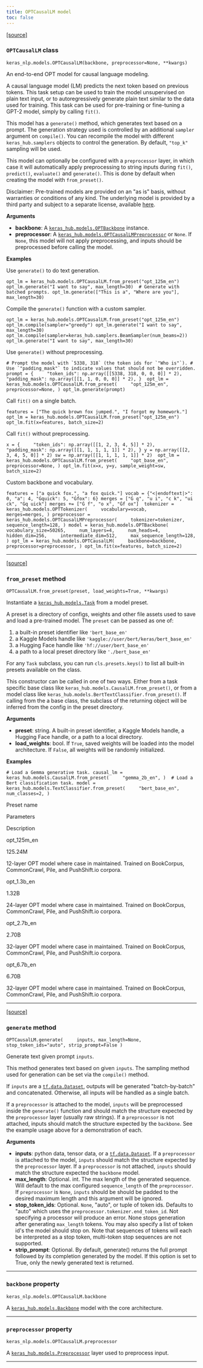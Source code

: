```yaml
---
title: OPTCausalLM model
toc: false
---
```


[\[source\]](https://github.com/keras-team/keras-hub/tree/v0.17.0/keras_hub/src/models/opt/opt_causal_lm.py#L12)

### `OPTCausalLM` class

`keras_nlp.models.OPTCausalLM(backbone, preprocessor=None, **kwargs)`

An end-to-end OPT model for causal language modeling.

A causal language model (LM) predicts the next token based on previous tokens. This task setup can be used to train the model unsupervised on plain text input, or to autoregressively generate plain text similar to the data used for training. This task can be used for pre-training or fine-tuning a GPT-2 model, simply by calling `fit()`.

This model has a `generate()` method, which generates text based on a prompt. The generation strategy used is controlled by an additional `sampler` argument on `compile()`. You can recompile the model with different `keras_hub.samplers` objects to control the generation. By default, `"top_k"` sampling will be used.

This model can optionally be configured with a `preprocessor` layer, in which case it will automatically apply preprocessing to string inputs during `fit()`, `predict()`, `evaluate()` and `generate()`. This is done by default when creating the model with `from_preset()`.

Disclaimer: Pre-trained models are provided on an "as is" basis, without warranties or conditions of any kind. The underlying model is provided by a third party and subject to a separate license, available [here](https://github.com/facebookresearch/fairseq/).

**Arguments**

- **backbone**: A [`keras_hub.models.OPTBackbone`](/api/keras_hub/models/opt/opt_backbone#optbackbone-class) instance.
- **preprocessor**: A [`keras_hub.models.OPTCausalLMPreprocessor`](/api/keras_hub/models/opt/opt_causal_lm_preprocessor#optcausallmpreprocessor-class) or `None`. If `None`, this model will not apply preprocessing, and inputs should be preprocessed before calling the model.

**Examples**

Use `generate()` to do text generation.

`opt_lm = keras_hub.models.OPTCausalLM.from_preset("opt_125m_en") opt_lm.generate("I want to say", max_length=30)  # Generate with batched prompts. opt_lm.generate(["This is a", "Where are you"], max_length=30)`

Compile the `generate()` function with a custom sampler.

`opt_lm = keras_hub.models.OPTCausalLM.from_preset("opt_125m_en") opt_lm.compile(sampler="greedy") opt_lm.generate("I want to say", max_length=30)  opt_lm.compile(sampler=keras_hub.samplers.BeamSampler(num_beams=2)) opt_lm.generate("I want to say", max_length=30)`

Use `generate()` without preprocessing.

`` # Prompt the model with `5338, 318` (the token ids for `"Who is"`). # Use `"padding_mask"` to indicate values that should not be overridden. prompt = {     "token_ids": np.array([[5338, 318, 0, 0, 0]] * 2),     "padding_mask": np.array([[1, 1, 0, 0, 0]] * 2), }  opt_lm = keras_hub.models.OPTCausalLM.from_preset(     "opt_125m_en",     preprocessor=None, ) opt_lm.generate(prompt) ``

Call `fit()` on a single batch.

`features = ["The quick brown fox jumped.", "I forgot my homework."] opt_lm = keras_hub.models.OPTCausalLM.from_preset("opt_125m_en") opt_lm.fit(x=features, batch_size=2)`

Call `fit()` without preprocessing.

`x = {     "token_ids": np.array([[1, 2, 3, 4, 5]] * 2),     "padding_mask": np.array([[1, 1, 1, 1, 1]] * 2), } y = np.array([[2, 3, 4, 5, 0]] * 2) sw = np.array([[1, 1, 1, 1, 1]] * 2)  opt_lm = keras_hub.models.OPTCausalLM.from_preset(     "opt_base_en",     preprocessor=None, ) opt_lm.fit(x=x, y=y, sample_weight=sw, batch_size=2)`

Custom backbone and vocabulary.

`features = ["a quick fox.", "a fox quick."] vocab = {"<|endoftext|>": 0, "a": 4, "Ġquick": 5, "Ġfox": 6} merges = ["Ġ q", "u i", "c k", "ui ck", "Ġq uick"] merges += ["Ġ f", "o x", "Ġf ox"]  tokenizer = keras_hub.models.OPTTokenizer(     vocabulary=vocab,     merges=merges, ) preprocessor = keras_hub.models.OPTCausalLMPreprocessor(     tokenizer=tokenizer,     sequence_length=128, ) model = keras_hub.models.OPTBackbone(     vocabulary_size=50265,     num_layers=4,     num_heads=4,     hidden_dim=256,     intermediate_dim=512,     max_sequence_length=128, ) opt_lm = keras_hub.models.OPTCausalLM(     backbone=backbone,     preprocessor=preprocessor, ) opt_lm.fit(x=features, batch_size=2)`

---

[\[source\]](https://github.com/keras-team/keras-hub/tree/v0.17.0/keras_hub/src/models/task.py#L129)

### `from_preset` method

`OPTCausalLM.from_preset(preset, load_weights=True, **kwargs)`

Instantiate a [`keras_hub.models.Task`](/api/keras_hub/base_classes/task#task-class) from a model preset.

A preset is a directory of configs, weights and other file assets used to save and load a pre-trained model. The `preset` can be passed as one of:

1.  a built-in preset identifier like `'bert_base_en'`
2.  a Kaggle Models handle like `'kaggle://user/bert/keras/bert_base_en'`
3.  a Hugging Face handle like `'hf://user/bert_base_en'`
4.  a path to a local preset directory like `'./bert_base_en'`

For any `Task` subclass, you can run `cls.presets.keys()` to list all built-in presets available on the class.

This constructor can be called in one of two ways. Either from a task specific base class like `keras_hub.models.CausalLM.from_preset()`, or from a model class like `keras_hub.models.BertTextClassifier.from_preset()`. If calling from the a base class, the subclass of the returning object will be inferred from the config in the preset directory.

**Arguments**

- **preset**: string. A built-in preset identifier, a Kaggle Models handle, a Hugging Face handle, or a path to a local directory.
- **load_weights**: bool. If `True`, saved weights will be loaded into the model architecture. If `False`, all weights will be randomly initialized.

**Examples**

`# Load a Gemma generative task. causal_lm = keras_hub.models.CausalLM.from_preset(     "gemma_2b_en", )  # Load a Bert classification task. model = keras_hub.models.TextClassifier.from_preset(     "bert_base_en",     num_classes=2, )`

Preset name

Parameters

Description

opt_125m_en

125.24M

12-layer OPT model where case in maintained. Trained on BookCorpus, CommonCrawl, Pile, and PushShift.io corpora.

opt_1.3b_en

1.32B

24-layer OPT model where case in maintained. Trained on BookCorpus, CommonCrawl, Pile, and PushShift.io corpora.

opt_2.7b_en

2.70B

32-layer OPT model where case in maintained. Trained on BookCorpus, CommonCrawl, Pile, and PushShift.io corpora.

opt_6.7b_en

6.70B

32-layer OPT model where case in maintained. Trained on BookCorpus, CommonCrawl, Pile, and PushShift.io corpora.

---

[\[source\]](https://github.com/keras-team/keras-hub/tree/v0.17.0/keras_hub/src/models/causal_lm.py#L272)

### `generate` method

`OPTCausalLM.generate(     inputs, max_length=None, stop_token_ids="auto", strip_prompt=False )`

Generate text given prompt `inputs`.

This method generates text based on given `inputs`. The sampling method used for generation can be set via the `compile()` method.

If `inputs` are a [`tf.data.Dataset`](https://www.tensorflow.org/api_docs/python/tf/data/Dataset), outputs will be generated "batch-by-batch" and concatenated. Otherwise, all inputs will be handled as a single batch.

If a `preprocessor` is attached to the model, `inputs` will be preprocessed inside the `generate()` function and should match the structure expected by the `preprocessor` layer (usually raw strings). If a `preprocessor` is not attached, inputs should match the structure expected by the `backbone`. See the example usage above for a demonstration of each.

**Arguments**

- **inputs**: python data, tensor data, or a [`tf.data.Dataset`](https://www.tensorflow.org/api_docs/python/tf/data/Dataset). If a `preprocessor` is attached to the model, `inputs` should match the structure expected by the `preprocessor` layer. If a `preprocessor` is not attached, `inputs` should match the structure expected the `backbone` model.
- **max_length**: Optional. int. The max length of the generated sequence. Will default to the max configured `sequence_length` of the `preprocessor`. If `preprocessor` is `None`, `inputs` should be should be padded to the desired maximum length and this argument will be ignored.
- **stop_token_ids**: Optional. `None`, "auto", or tuple of token ids. Defaults to "auto" which uses the `preprocessor.tokenizer.end_token_id`. Not specifying a processor will produce an error. None stops generation after generating `max_length` tokens. You may also specify a list of token id's the model should stop on. Note that sequences of tokens will each be interpreted as a stop token, multi-token stop sequences are not supported.
- **strip_prompt**: Optional. By default, generate() returns the full prompt followed by its completion generated by the model. If this option is set to True, only the newly generated text is returned.

---

### `backbone` property

`keras_nlp.models.OPTCausalLM.backbone`

A [`keras_hub.models.Backbone`](/api/keras_hub/base_classes/backbone#backbone-class) model with the core architecture.

---

### `preprocessor` property

`keras_nlp.models.OPTCausalLM.preprocessor`

A [`keras_hub.models.Preprocessor`](/api/keras_hub/base_classes/preprocessor#preprocessor-class) layer used to preprocess input.

---
